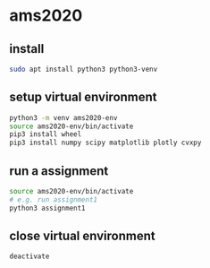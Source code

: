 # ams2020

## install
```bash
sudo apt install python3 python3-venv
```

## setup virtual environment
```bash
python3 -m venv ams2020-env
source ams2020-env/bin/activate
pip3 install wheel
pip3 install numpy scipy matplotlib plotly cvxpy
```
## run a assignment
```bash
source ams2020-env/bin/activate
# e.g. run assignment1
python3 assignment1
```

## close virtual environment
```bash
deactivate
```
